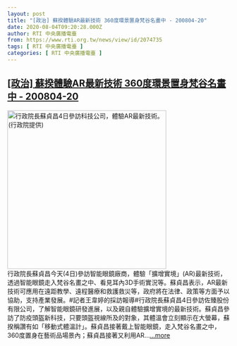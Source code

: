 ```yaml
---
layout: post
title: "[政治] 蘇揆體驗AR最新技術 360度環景置身梵谷名畫中 - 200804-20"
date: 2020-08-04T09:20:28.000Z
author: RTI 中央廣播電臺
from: https://www.rti.org.tw/news/view/id/2074735
tags: [ RTI 中央廣播電臺 ]
categories: [ RTI 中央廣播電臺 ]
---
```

<!--1596532828000-->
[[政治] 蘇揆體驗AR最新技術 360度環景置身梵谷名畫中 - 200804-20](https://www.rti.org.tw/news/view/id/2074735)
------

<div>
<img src="https://static.rti.org.tw/assets/thumbnails/2020/08/04/c833b3b9fa4de09faf56d4e43eb404fd.jpg" width="360" alt="行政院長蘇貞昌4日參訪科技公司，體驗AR最新技術。(行政院提供)" title="行政院長蘇貞昌4日參訪科技公司，體驗AR最新技術。(行政院提供)"><br>行政院長蘇貞昌今天(4日)參訪智能眼鏡廠商，體驗「擴增實境」(AR)最新技術，透過智能眼鏡走入梵谷名畫之中、看見耳內3D手術實況等。蘇貞昌表示，AR最新技術可應用在遠距教學、遠程醫療和救護救災等，政府將在法律、政策等方面予以協助，支持產業發展。#記者王韋婷的採訪報導#行政院長蘇貞昌4日參訪佐臻股份有限公司，了解智能眼鏡研發進展，以及親自體驗擴增實境的最新技術。蘇貞昌參訪了防疫頭盔新科技，只要頭盔視線所及的對象，其體溫會立刻顯示在大螢幕，蘇揆稱讚有如「移動式體溫計」。蘇貞昌接著戴上智能眼鏡，走入梵谷名畫之中，360度置身在藝術品場景內；蘇貞昌接著又利用AR...<a target="_blank" href="https://www.rti.org.tw/news/view/id/2074735">...more</a>
</div>
